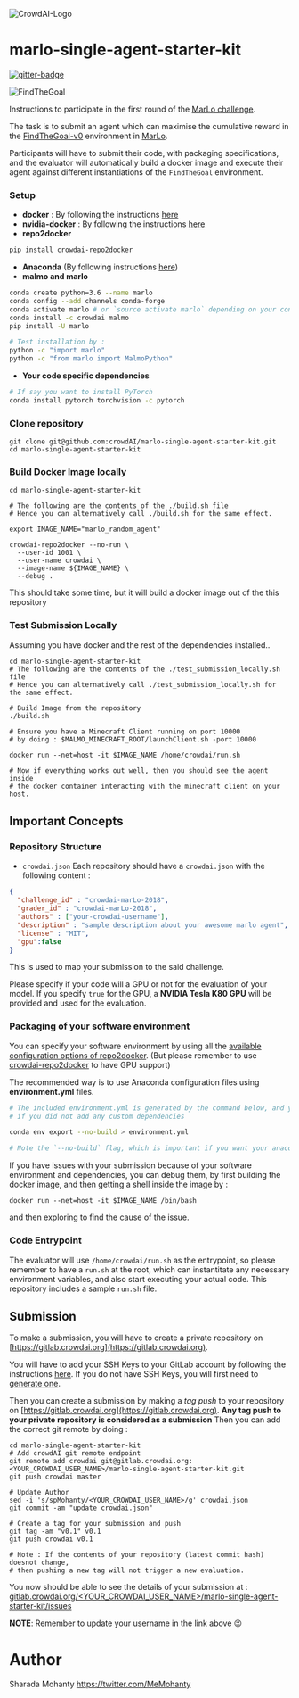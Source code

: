 ![CrowdAI-Logo](https://github.com/crowdAI/crowdai/raw/master/app/assets/images/misc/crowdai-logo-smile.svg?sanitize=true)
# marlo-single-agent-starter-kit

[![gitter-badge](https://badges.gitter.im/Microsoft/malmo.png)](https://gitter.im/Microsoft/malmo)   

![FindTheGoal](https://media.giphy.com/media/1gWkQbDsHOfo4kZXZv/giphy.gif)

Instructions to participate in the first round of the [MarLo challenge](https://www.crowdai.org/challenges/marlo-2018). 

The task is to submit an agent which can maximise the cumulative reward in the [FindTheGoal-v0](https://marlo.readthedocs.io/en/latest/marlo.envs.FindTheGoal.main.html#module-marlo.envs.FindTheGoal.main) environment in [MarLo](https://marlo.readthedocs.io).

Participants will have to submit their code, with packaging specifications, and the evaluator will automatically build a docker image and execute their agent against different instantiations of the `FindTheGoal` environment.

### Setup
* **docker** : By following the instructions [here](https://docs.docker.com/install/linux/docker-ce/ubuntu/)
* **nvidia-docker** : By following the instructions [here](https://github.com/nvidia/nvidia-docker/wiki/Installation-(version-2.0))
* **repo2docker**
```sh
pip install crowdai-repo2docker
```
* **Anaconda** (By following instructions [here](https://www.anaconda.com/download)) 
* **malmo and marlo**
```sh 
conda create python=3.6 --name marlo
conda config --add channels conda-forge
conda activate marlo # or `source activate marlo` depending on your conda version
conda install -c crowdai malmo
pip install -U marlo

# Test installation by :
python -c "import marlo"
python -c "from marlo import MalmoPython"
```
* **Your code specific dependencies**
```sh
# If say you want to install PyTorch
conda install pytorch torchvision -c pytorch
```

### Clone repository 
```
git clone git@github.com:crowdAI/marlo-single-agent-starter-kit.git
cd marlo-single-agent-starter-kit
```

### Build Docker Image locally 
```
cd marlo-single-agent-starter-kit

# The following are the contents of the ./build.sh file
# Hence you can alternatively call ./build.sh for the same effect.

export IMAGE_NAME="marlo_random_agent"

crowdai-repo2docker --no-run \
  --user-id 1001 \
  --user-name crowdai \
  --image-name ${IMAGE_NAME} \
  --debug .
```
This should take some time, but it will build a docker image out of the this repository

### Test Submission Locally
Assuming you have docker and the rest of the dependencies installed..
```
cd marlo-single-agent-starter-kit
# The following are the contents of the ./test_submission_locally.sh file
# Hence you can alternatively call ./test_submission_locally.sh for the same effect.

# Build Image from the repository 
./build.sh

# Ensure you have a Minecraft Client running on port 10000
# by doing : $MALMO_MINECRAFT_ROOT/launchClient.sh -port 10000

docker run --net=host -it $IMAGE_NAME /home/crowdai/run.sh

# Now if everything works out well, then you should see the agent inside 
# the docker container interacting with the minecraft client on your host.
```

## Important Concepts

### Repository Structure
* `crowdai.json`
  Each repository should have a `crowdai.json` with the following content : 
```json
{
  "challenge_id" : "crowdai-marLo-2018",
  "grader_id" : "crowdai-marLo-2018",
  "authors" : ["your-crowdai-username"],
  "description" : "sample description about your awesome marlo agent",
  "license" : "MIT",
  "gpu":false
}
```
This is used to map your submission to the said challenge.

Please specify if your code will a GPU or not for the evaluation of your model. If you specify `true` for the GPU, a **NVIDIA Tesla K80 GPU** will be provided and used for the evaluation.

### Packaging of your software environment
You can specify your software environment by using all the [available configuration options of repo2docker](https://repo2docker.readthedocs.io/en/latest/config_files.html). (But please remember to use [crowdai-repo2docker](https://pypi.org/project/crowdai-repo2docker/) to have GPU support)   

The recommended way is to use Anaconda configuration files using **environment.yml** files.

```sh 
# The included environment.yml is generated by the command below, and you do not need to run it again 
# if you did not add any custom dependencies

conda env export --no-build > environment.yml

# Note the `--no-build` flag, which is important if you want your anaconda env to be replicable across all 
```

If you have issues with your submission because of your software environment and dependencies, you can debug them, by first building the docker image, and then getting a shell inside the image by : 
```
docker run --net=host -it $IMAGE_NAME /bin/bash 
```
and then exploring to find the cause of the issue.

### Code Entrypoint
The evaluator will use `/home/crowdai/run.sh` as the entrypoint, so please remember to have a `run.sh` at the root, which can instantitate any necessary environment variables, and also start executing your actual code. This repository includes a sample `run.sh` file.

## Submission 
To make a submission, you will have to create a private repository on [https://gitlab.crowdai.org](https://gitlab.crowdai.org).

You will have to add your SSH Keys to your GitLab account by following the instructions [here](https://docs.gitlab.com/ee/gitlab-basics/create-your-ssh-keys.html).
If you do not have SSH Keys, you will first need to [generate one](https://docs.gitlab.com/ee/ssh/README.html#generating-a-new-ssh-key-pair).

Then you can create a submission by making a *tag push* to your repository on [https://gitlab.crowdai.org](https://gitlab.crowdai.org). **Any tag push to your private repository is considered as a submission**
Then you can add the correct git remote by doing : 

```
cd marlo-single-agent-starter-kit
# Add crowdAI git remote endpoint
git remote add crowdai git@gitlab.crowdai.org:<YOUR_CROWDAI_USER_NAME>/marlo-single-agent-starter-kit.git
git push crowdai master

# Update Author
sed -i 's/spMohanty/<YOUR_CROWDAI_USER_NAME>/g' crowdai.json
git commit -am "update crowdai.json"

# Create a tag for your submission and push
git tag -am "v0.1" v0.1
git push crowdai v0.1

# Note : If the contents of your repository (latest commit hash) doesnot change, 
# then pushing a new tag will not trigger a new evaluation.
```
You now should be able to see the details of your submission at : 
[gitlab.crowdai.org/<YOUR_CROWDAI_USER_NAME>/marlo-single-agent-starter-kit/issues](gitlab.crowdai.org/<YOUR_CROWDAI_USER_NAME>/marlo-single-agent-starter-kit/issues)

**NOTE**: Remember to update your username in the link above :wink:

# Author
Sharada Mohanty <https://twitter.com/MeMohanty>
